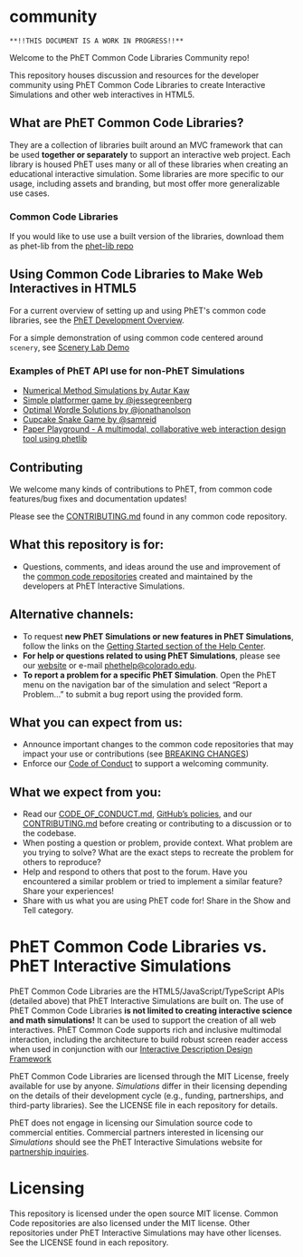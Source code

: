 # community

```
**!!THIS DOCUMENT IS A WORK IN PROGRESS!!**
```

Welcome to the PhET Common Code Libraries Community repo!

This repository houses discussion and resources for the developer community using PhET Common Code Libraries to create Interactive Simulations and other web interactives in HTML5.

## What are PhET Common Code Libraries?

They are a collection of libraries built around an MVC framework that can be used **together or separately** to support an interactive web project. Each library is housed PhET uses many or all of these libraries when creating an educational interactive simulation. Some libraries are more specific to our usage, including assets and branding, but most offer more generalizable use cases.

### Common Code Libraries

<!--  TABLE OF EACH LIBRARY WE WOULD BE OKAY TO SUPPORT WITH SHORT DESCRIPTION -->

If you would like to use use a built version of the libraries, download them as phet-lib from the [phet-lib repo](https://github.com/phetsims/phet-lib)

## Using Common Code Libraries to Make Web Interactives in HTML5

For a current overview of setting up and using PhET's common code libraries, see the [PhET Development Overview](https://github.com/phetsims/phet-info/blob/master/doc/phet-development-overview.md).

For a simple demonstration of using common code centered around `scenery`, see [Scenery Lab Demo](https://github.com/phetsims/scenery-lab-demo)

### Examples of PhET API use for non-PhET Simulations

- [Numerical Method Simulations by Autar Kaw](https://nm.mathforcollege.com/numericalmethodssimulations/)
- [Simple platformer game by @jessegreenberg](https://github.com/jessegreenberg/jessegreenberg.github.io/tree/main/christmas-cat)
- [Optimal Wordle Solutions by @jonathanolson](https://jonathanolson.net/experiments/optimal-wordle-solutions)
- [Cupcake Snake Game by @samreid](https://github.com/samreid/cupcake-snake)
- [Paper Playground - A multimodal, collaborative web interaction design tool using phetlib](https://github.com/phetsims/paper-land/)

## Contributing

We welcome many kinds of contributions to PhET, from common code features/bug fixes and documentation updates!

Please see the [CONTRIBUTING.md](./CONTRIBUTING.md) found in any common code repository.

## What this repository is for:

- Questions, comments, and ideas around the use and improvement of the [common code repositories](https://github.com/phetsims/phet-info/blob/master/doc/phet-development-overview.md#source-code-and-dependencies) created and maintained by the developers at PhET Interactive Simulations.

## Alternative channels:

- To request **new PhET Simulations or new features in PhET Simulations**, follow the links on the [Getting Started section of the Help Center](https://phet.colorado.edu/en/help-center/getting-started#:~:text=I%20have%20a%20sim%20idea.%20Where%20can%20I%20send%20it%3F).
- **For help or questions related to using PhET Simulations**, please see our [website](https://phet.colorado.edu/en/help-center/getting-started) or e-mail [phethelp@colorado.edu](mailto:phethelp@colorado.edu).
- **To report a problem for a specific PhET Simulation**. Open the PhET menu on the navigation bar of the simulation and select “Report a Problem…” to submit a bug report using the provided form.

## What you can expect from us:

- Announce important changes to the common code repositories that may impact your use or contributions (see [BREAKING CHANGES](https://github.com/phetsims/community/discussions/22))
- Enforce our [Code of Conduct](https://github.com/phetsims/community/blob/master/CODE_OF_CONDUCT.md) to support a welcoming community.

## What we expect from you:

- Read our [CODE\_OF\_CONDUCT.md](https://github.com/phetsims/community/blob/master/CODE_OF_CONDUCT.md), [GitHub’s policies](https://docs.github.com/en/site-policy/github-terms/github-community-guidelines), and our [CONTRIBUTING.md](https://github.com/phetsims/community/blob/master/CONTRIBUTING.md) before creating or contributing to a discussion or to the codebase.
- When posting a question or problem, provide context. What problem are you trying to solve? What are the exact steps to recreate the problem for others to reproduce?
- Help and respond to others that post to the forum. Have you encountered a similar problem or tried to implement a similar feature? Share your experiences!
- Share with us what you are using PhET code for! Share in the Show and Tell category.

# PhET Common Code Libraries vs. PhET Interactive Simulations

PhET Common Code Libraries are the HTML5/JavaScript/TypeScript APIs (detailed above) that PhET Interactive Simulations are built on. The use of PhET Common Code Libraries **is not limited to creating interactive science and math simulations!** It can be used to support the creation of all web interactives. PhET Common Code supports rich and inclusive multimodal interaction, including the architecture to build robust screen reader access when used in conjunction with our [Interactive Description Design Framework](https://www.coursera.org/learn/description-design-for-interactive-learning-resources)

PhET Common Code Libraries are licensed through the MIT License, freely available for use by anyone. *Simulations* differ in their licensing depending on the details of their development cycle (e.g., funding, partnerships, and third-party libraries). See the LICENSE file in each repository for details.

PhET does not engage in licensing our Simulation source code to commercial entities. Commercial partners interested in licensing our *Simulations* should see the PhET Interactive Simulations website for [partnership inquiries](https://phet.colorado.edu/en/partnerships). 

# Licensing

This repository is licensed under the open source MIT license. Common Code repositories are also licensed under the MIT license. Other repositories under PhET Interactive Simulations may have other licenses. See the LICENSE found in each repository.